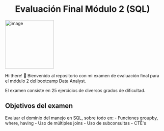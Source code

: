 <h1 align='center'>Evaluación Final Módulo 2 (SQL)</h1>
<img width="158" alt="image" src="https://github.com/isamartineztorrego/Evaluacion-final_Modulo02/assets/162314262/972c1659-4b4b-4492-9bda-bb965ec38539">

Hi there! 👋 Bienvenido al repositorio con mi examen de evaluación final para el módulo 2 del bootcamp Data Analyst.

El examen consiste en 25 ejercicios de diversos grados de dificultad.

<h2>Objetivos del examen </h2>
Evaluar el dominio del manejo en SQL, sobre todo en:
- Funciones groupby, where, having
- Uso de múltiples joins
- Uso de subconsultas
- CTE's
